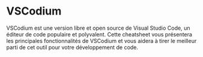 <!-- meta
---------------------------------------------------------------------------------------
Auteur  == Loxcy
Version == 0.1
Date    == 2020/02/02
Type    == Cheatsheet
Tags    == VSCodium
Preview == vscodium
Résumé  == Cheatsheet des commandes et outils de VSCodium
---------------------------------------------------------------------------------------
endmeta -->

VSCodium
===

VSCodium est une version libre et open source de Visual Studio Code, un éditeur de code populaire et polyvalent. Cette cheatsheet vous présentera les principales fonctionnalités de VSCodium et vous aidera à tirer le meilleur parti de cet outil pour votre développement de code.
